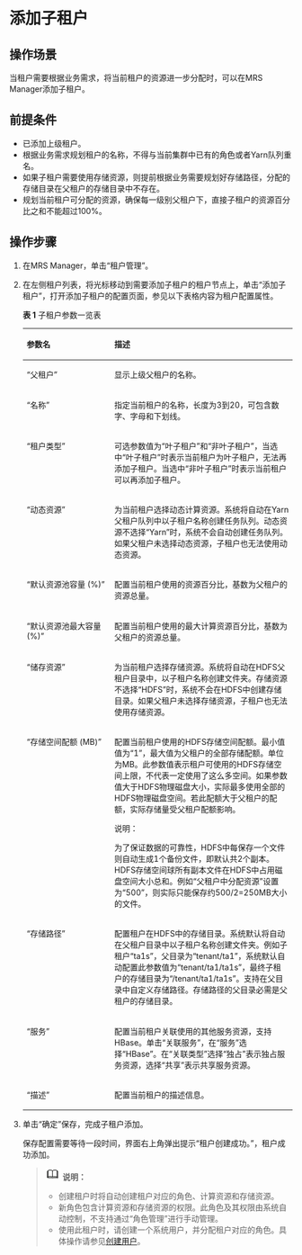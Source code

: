 # 添加子租户<a name="mrs_01_0540"></a>

## 操作场景<a name="zh-cn_topic_0035271542_section50407764192941"></a>

当租户需要根据业务需求，将当前租户的资源进一步分配时，可以在MRS Manager添加子租户。

## 前提条件<a name="zh-cn_topic_0035271542_section3418666519304"></a>

-   已添加上级租户。
-   根据业务需求规划租户的名称，不得与当前集群中已有的角色或者Yarn队列重名。
-   如果子租户需要使用存储资源，则提前根据业务需要规划好存储路径，分配的存储目录在父租户的存储目录中不存在。
-   规划当前租户可分配的资源，确保每一级别父租户下，直接子租户的资源百分比之和不能超过100%。

## 操作步骤<a name="zh-cn_topic_0035271542_section52488736193659"></a>

1.  在MRS Manager，单击“租户管理”。
2.  在左侧租户列表，将光标移动到需要添加子租户的租户节点上，单击“添加子租户”，打开添加子租户的配置页面，参见以下表格内容为租户配置属性。

    **表 1**  子租户参数一览表

    <a name="zh-cn_topic_0035271542_table2976617193725"></a>
    <table><thead align="left"><tr id="zh-cn_topic_0035271542_row8158217193725"><th class="cellrowborder" valign="top" width="32.5%" id="mcps1.2.3.1.1"><p id="zh-cn_topic_0035271542_p56835818193725"><a name="zh-cn_topic_0035271542_p56835818193725"></a><a name="zh-cn_topic_0035271542_p56835818193725"></a><strong id="zh-cn_topic_0035271542_b547523193731"><a name="zh-cn_topic_0035271542_b547523193731"></a><a name="zh-cn_topic_0035271542_b547523193731"></a>参数名</strong></p>
    </th>
    <th class="cellrowborder" valign="top" width="67.5%" id="mcps1.2.3.1.2"><p id="zh-cn_topic_0035271542_p40298577193725"><a name="zh-cn_topic_0035271542_p40298577193725"></a><a name="zh-cn_topic_0035271542_p40298577193725"></a><strong id="zh-cn_topic_0035271542_b44349382193731"><a name="zh-cn_topic_0035271542_b44349382193731"></a><a name="zh-cn_topic_0035271542_b44349382193731"></a>描述</strong></p>
    </th>
    </tr>
    </thead>
    <tbody><tr id="zh-cn_topic_0035271542_row42959267193725"><td class="cellrowborder" valign="top" width="32.5%" headers="mcps1.2.3.1.1 "><p id="zh-cn_topic_0035271542_p57148618193725"><a name="zh-cn_topic_0035271542_p57148618193725"></a><a name="zh-cn_topic_0035271542_p57148618193725"></a>“父租户”</p>
    </td>
    <td class="cellrowborder" valign="top" width="67.5%" headers="mcps1.2.3.1.2 "><p id="zh-cn_topic_0035271542_p65635374193725"><a name="zh-cn_topic_0035271542_p65635374193725"></a><a name="zh-cn_topic_0035271542_p65635374193725"></a>显示上级父租户的名称。</p>
    </td>
    </tr>
    <tr id="zh-cn_topic_0035271542_row53847458193725"><td class="cellrowborder" valign="top" width="32.5%" headers="mcps1.2.3.1.1 "><p id="zh-cn_topic_0035271542_p66676843193725"><a name="zh-cn_topic_0035271542_p66676843193725"></a><a name="zh-cn_topic_0035271542_p66676843193725"></a>“名称”</p>
    </td>
    <td class="cellrowborder" valign="top" width="67.5%" headers="mcps1.2.3.1.2 "><p id="zh-cn_topic_0035271542_p32115237193725"><a name="zh-cn_topic_0035271542_p32115237193725"></a><a name="zh-cn_topic_0035271542_p32115237193725"></a>指定当前租户的名称，长度为3到20，可包含数字、字母和下划线。</p>
    </td>
    </tr>
    <tr id="zh-cn_topic_0035271542_row20601684193725"><td class="cellrowborder" valign="top" width="32.5%" headers="mcps1.2.3.1.1 "><p id="zh-cn_topic_0035271542_p58123706193725"><a name="zh-cn_topic_0035271542_p58123706193725"></a><a name="zh-cn_topic_0035271542_p58123706193725"></a>“租户类型”</p>
    </td>
    <td class="cellrowborder" valign="top" width="67.5%" headers="mcps1.2.3.1.2 "><p id="zh-cn_topic_0035271542_p10399716193725"><a name="zh-cn_topic_0035271542_p10399716193725"></a><a name="zh-cn_topic_0035271542_p10399716193725"></a>可选参数值为“叶子租户”和“非叶子租户”，当选中“叶子租户”时表示当前租户为叶子租户，无法再添加子租户。当选中“非叶子租户”时表示当前租户可以再添加子租户。</p>
    </td>
    </tr>
    <tr id="zh-cn_topic_0035271542_row26488582193725"><td class="cellrowborder" valign="top" width="32.5%" headers="mcps1.2.3.1.1 "><p id="zh-cn_topic_0035271542_p65200402193725"><a name="zh-cn_topic_0035271542_p65200402193725"></a><a name="zh-cn_topic_0035271542_p65200402193725"></a>“动态资源”</p>
    </td>
    <td class="cellrowborder" valign="top" width="67.5%" headers="mcps1.2.3.1.2 "><p id="zh-cn_topic_0035271542_p46741206193725"><a name="zh-cn_topic_0035271542_p46741206193725"></a><a name="zh-cn_topic_0035271542_p46741206193725"></a>为当前租户选择动态计算资源。系统将自动在Yarn父租户队列中以子租户名称创建任务队列。动态资源不选择“Yarn”时，系统不会自动创建任务队列。如果父租户未选择动态资源，子租户也无法使用动态资源。</p>
    </td>
    </tr>
    <tr id="zh-cn_topic_0035271542_row18017677193725"><td class="cellrowborder" valign="top" width="32.5%" headers="mcps1.2.3.1.1 "><p id="zh-cn_topic_0035271542_p50145753193725"><a name="zh-cn_topic_0035271542_p50145753193725"></a><a name="zh-cn_topic_0035271542_p50145753193725"></a>“默认资源池容量 (%)”</p>
    </td>
    <td class="cellrowborder" valign="top" width="67.5%" headers="mcps1.2.3.1.2 "><p id="zh-cn_topic_0035271542_p35274226193725"><a name="zh-cn_topic_0035271542_p35274226193725"></a><a name="zh-cn_topic_0035271542_p35274226193725"></a>配置当前租户使用的资源百分比，基数为父租户的资源总量。</p>
    </td>
    </tr>
    <tr id="zh-cn_topic_0035271542_row49032583193725"><td class="cellrowborder" valign="top" width="32.5%" headers="mcps1.2.3.1.1 "><p id="zh-cn_topic_0035271542_p12216253193725"><a name="zh-cn_topic_0035271542_p12216253193725"></a><a name="zh-cn_topic_0035271542_p12216253193725"></a>“默认资源池最大容量 (%)”</p>
    </td>
    <td class="cellrowborder" valign="top" width="67.5%" headers="mcps1.2.3.1.2 "><p id="zh-cn_topic_0035271542_p49992436193725"><a name="zh-cn_topic_0035271542_p49992436193725"></a><a name="zh-cn_topic_0035271542_p49992436193725"></a>配置当前租户使用的最大计算资源百分比，基数为父租户的资源总量。</p>
    </td>
    </tr>
    <tr id="zh-cn_topic_0035271542_row47278743193725"><td class="cellrowborder" valign="top" width="32.5%" headers="mcps1.2.3.1.1 "><p id="zh-cn_topic_0035271542_p4372978193725"><a name="zh-cn_topic_0035271542_p4372978193725"></a><a name="zh-cn_topic_0035271542_p4372978193725"></a>“储存资源”</p>
    </td>
    <td class="cellrowborder" valign="top" width="67.5%" headers="mcps1.2.3.1.2 "><p id="zh-cn_topic_0035271542_p18666913193725"><a name="zh-cn_topic_0035271542_p18666913193725"></a><a name="zh-cn_topic_0035271542_p18666913193725"></a>为当前租户选择存储资源。系统将自动在HDFS父租户目录中，以子租户名称创建文件夹。存储资源不选择<span class="parmvalue" id="zh-cn_topic_0035271542_parmvalue264609015215"><a name="zh-cn_topic_0035271542_parmvalue264609015215"></a><a name="zh-cn_topic_0035271542_parmvalue264609015215"></a>“HDFS”</span>时，系统不会在HDFS中创建存储目录。如果父租户未选择存储资源，子租户也无法使用存储资源。</p>
    </td>
    </tr>
    <tr id="zh-cn_topic_0035271542_row33784492193725"><td class="cellrowborder" valign="top" width="32.5%" headers="mcps1.2.3.1.1 "><p id="zh-cn_topic_0035271542_p52189301193725"><a name="zh-cn_topic_0035271542_p52189301193725"></a><a name="zh-cn_topic_0035271542_p52189301193725"></a>“存储空间配额 (MB)”</p>
    </td>
    <td class="cellrowborder" valign="top" width="67.5%" headers="mcps1.2.3.1.2 "><p id="zh-cn_topic_0035271542_p66583814193725"><a name="zh-cn_topic_0035271542_p66583814193725"></a><a name="zh-cn_topic_0035271542_p66583814193725"></a>配置当前租户使用的HDFS存储空间配额。最小值值为“1”，最大值为父租户的全部存储配额。单位为MB。此参数值表示租户可使用的HDFS存储空间上限，不代表一定使用了这么多空间。如果参数值大于HDFS物理磁盘大小，实际最多使用全部的HDFS物理磁盘空间。若此配额大于父租户的配额，实际存储量受父租户配额影响。</p>
    <div class="note" id="zh-cn_topic_0035271542_note4900057418446"><a name="zh-cn_topic_0035271542_note4900057418446"></a><a name="zh-cn_topic_0035271542_note4900057418446"></a><span class="notetitle"> 说明： </span><div class="notebody"><p id="zh-cn_topic_0035271542_p3835198618446"><a name="zh-cn_topic_0035271542_p3835198618446"></a><a name="zh-cn_topic_0035271542_p3835198618446"></a>为了保证数据的可靠性，HDFS中每保存一个文件则自动生成1个备份文件，即默认共2个副本。HDFS存储空间球所有副本文件在HDFS中占用磁盘空间大小总和。例如“父租户中分配资源”设置为“500”，则实际只能保存约500/2=250MB大小的文件。</p>
    </div></div>
    </td>
    </tr>
    <tr id="zh-cn_topic_0035271542_row62383417193725"><td class="cellrowborder" valign="top" width="32.5%" headers="mcps1.2.3.1.1 "><p id="zh-cn_topic_0035271542_p19892042193725"><a name="zh-cn_topic_0035271542_p19892042193725"></a><a name="zh-cn_topic_0035271542_p19892042193725"></a>“存储路径”</p>
    </td>
    <td class="cellrowborder" valign="top" width="67.5%" headers="mcps1.2.3.1.2 "><p id="zh-cn_topic_0035271542_p642744193725"><a name="zh-cn_topic_0035271542_p642744193725"></a><a name="zh-cn_topic_0035271542_p642744193725"></a>配置租户在HDFS中的存储目录。系统默认将自动在父租户目录中以子租户名称创建文件夹。例如子租户“ta1s”，父目录为“tenant/ta1”，系统默认自动配置此参数值为“tenant/ta1/ta1s”，最终子租户的存储目录为“/tenant/ta1/ta1s”。支持在父目录中自定义存储路径。存储路径的父目录必需是父租户的存储目录。</p>
    </td>
    </tr>
    <tr id="zh-cn_topic_0035271542_row5784701193725"><td class="cellrowborder" valign="top" width="32.5%" headers="mcps1.2.3.1.1 "><p id="zh-cn_topic_0035271542_p65907649193725"><a name="zh-cn_topic_0035271542_p65907649193725"></a><a name="zh-cn_topic_0035271542_p65907649193725"></a>“服务”</p>
    </td>
    <td class="cellrowborder" valign="top" width="67.5%" headers="mcps1.2.3.1.2 "><p id="zh-cn_topic_0035271542_p36919316193725"><a name="zh-cn_topic_0035271542_p36919316193725"></a><a name="zh-cn_topic_0035271542_p36919316193725"></a>配置当前租户关联使用的其他服务资源，支持HBase。单击“关联服务”，在“服务”选择“HBase”。在“关联类型”选择“独占”表示独占服务资源，选择“共享”表示共享服务资源。</p>
    </td>
    </tr>
    <tr id="zh-cn_topic_0035271542_row63838396193725"><td class="cellrowborder" valign="top" width="32.5%" headers="mcps1.2.3.1.1 "><p id="zh-cn_topic_0035271542_p3527596193725"><a name="zh-cn_topic_0035271542_p3527596193725"></a><a name="zh-cn_topic_0035271542_p3527596193725"></a>“描述”</p>
    </td>
    <td class="cellrowborder" valign="top" width="67.5%" headers="mcps1.2.3.1.2 "><p id="zh-cn_topic_0035271542_p17299840193725"><a name="zh-cn_topic_0035271542_p17299840193725"></a><a name="zh-cn_topic_0035271542_p17299840193725"></a>配置当前租户的描述信息。</p>
    </td>
    </tr>
    </tbody>
    </table>

3.  单击“确定”保存，完成子租户添加。

    保存配置需要等待一段时间，界面右上角弹出提示“租户创建成功。”，租户成功添加。

    >![](public_sys-resources/icon-note.gif) **说明：** 
    >-   创建租户时将自动创建租户对应的角色、计算资源和存储资源。
    >-   新角色包含计算资源和存储资源的权限。此角色及其权限由系统自动控制，不支持通过“角色管理”进行手动管理。
    >-   使用此租户时，请创建一个系统用户，并分配租户对应的角色。具体操作请参见[创建用户](创建用户-148.md)。


